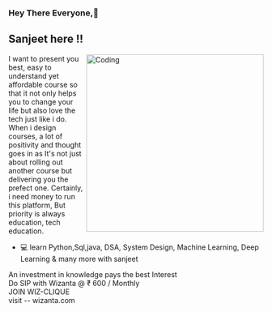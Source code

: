 ### Hey There Everyone,👋
## Sanjeet here !!
<img align="right" alt="Coding" width="350" src="https://media2.giphy.com/media/l378c04F2fjeZ7vH2/giphy.gif?cid=790b7611a2fb3de2156eddeea778a089c8659b78b79cd629&rid=giphy.gif&ct=g">

I want to present you best, easy to understand yet affordable course so that it not only helps you to change your life but also love the tech just like i do. When i design courses, a lot of positivity and thought goes in as It's not just about rolling out another course but delivering you the prefect one. Certainly, i need money to run this platform, But priority is always education, tech education. 

- 💻 learn Python,Sql,java, DSA, System Design, Machine Learning, Deep Learning & many more with sanjeet

An investment in knowledge pays the best Interest </br>
Do SIP with Wizanta  @  ₹ 600 / Monthly </br>
JOIN WIZ-CLIQUE </br>
visit -- wizanta.com

